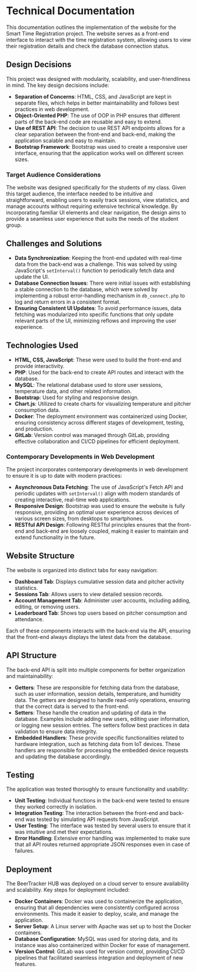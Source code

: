 # Technical Documentation

This documentation outlines the implementation of the website for the Smart Time Registration project. The website serves as a front-end interface to interact with the time registration system, allowing users to view their registration details and check the database connection status.

## Design Decisions

This project was designed with modularity, scalability, and user-friendliness in mind. The key design decisions include:

- **Separation of Concerns**: HTML, CSS, and JavaScript are kept in separate files, which helps in better maintainability and follows best practices in web development.
- **Object-Oriented PHP**: The use of OOP in PHP ensures that different parts of the back-end code are reusable and easy to extend.
- **Use of REST API**: The decision to use REST API endpoints allows for a clear separation between the front-end and back-end, making the application scalable and easy to maintain.
- **Bootstrap Framework**: Bootstrap was used to create a responsive user interface, ensuring that the application works well on different screen sizes.

### Target Audience Considerations
The website was designed specifically for the students of my class. Given this target audience, the interface needed to be intuitive and straightforward, enabling users to easily track sessions, view statistics, and manage accounts without requiring extensive technical knowledge. By incorporating familiar UI elements and clear navigation, the design aims to provide a seamless user experience that suits the needs of the student group.

## Challenges and Solutions

- **Data Synchronization**: Keeping the front-end updated with real-time data from the back-end was a challenge. This was solved by using JavaScript's `setInterval()` function to periodically fetch data and update the UI.
- **Database Connection Issues**: There were initial issues with establishing a stable connection to the database, which were solved by implementing a robust error-handling mechanism in `db_connect.php` to log and return errors in a consistent format.
- **Ensuring Consistent UI Updates**: To avoid performance issues, data fetching was modularized into specific functions that only update relevant parts of the UI, minimizing reflows and improving the user experience.

## Technologies Used

- **HTML, CSS, JavaScript**: These were used to build the front-end and provide interactivity.
- **PHP**: Used for the back-end to create API routes and interact with the database.
- **MySQL**: The relational database used to store user sessions, temperature data, and other related information.
- **Bootstrap**: Used for styling and responsive design.
- **Chart.js**: Utilized to create charts for visualizing temperature and pitcher consumption data.
- **Docker**: The deployment environment was containerized using Docker, ensuring consistency across different stages of development, testing, and production.
- **GitLab**: Version control was managed through GitLab, providing effective collaboration and CI/CD pipelines for efficient deployment.

### Contemporary Developments in Web Development
The project incorporates contemporary developments in web development to ensure it is up to date with modern practices:
- **Asynchronous Data Fetching**: The use of JavaScript's Fetch API and periodic updates with `setInterval()` align with modern standards of creating interactive, real-time web applications.
- **Responsive Design**: Bootstrap was used to ensure the website is fully responsive, providing an optimal user experience across devices of various screen sizes, from desktops to smartphones.
- **RESTful API Design**: Following RESTful principles ensures that the front-end and back-end are loosely coupled, making it easier to maintain and extend functionality in the future.

## Website Structure

The website is organized into distinct tabs for easy navigation:

- **Dashboard Tab**: Displays cumulative session data and pitcher activity statistics.
- **Sessions Tab**: Allows users to view detailed session records.
- **Account Management Tab**: Administer user accounts, including adding, editing, or removing users.
- **Leaderboard Tab**: Shows top users based on pitcher consumption and attendance.

Each of these components interacts with the back-end via the API, ensuring that the front-end always displays the latest data from the database.

## API Structure
The back-end API is split into multiple components for better organization and maintainability:

- **Getters**: These are responsible for fetching data from the database, such as user information, session details, temperature, and humidity data. The getters are designed to handle read-only operations, ensuring that the correct data is served to the front-end.
- **Setters**: These handle the creation and updating of data in the database. Examples include adding new users, editing user information, or logging new session entries. The setters follow best practices in data validation to ensure data integrity.
- **Embedded Handlers**: These provide specific functionalities related to hardware integration, such as fetching data from IoT devices. These handlers are responsible for processing the embedded device requests and updating the database accordingly.

## Testing

The application was tested thoroughly to ensure functionality and usability:

- **Unit Testing**: Individual functions in the back-end were tested to ensure they worked correctly in isolation.
- **Integration Testing**: The interaction between the front-end and back-end was tested by simulating API requests from JavaScript.
- **User Testing**: The interface was tested by several users to ensure that it was intuitive and met their expectations.
- **Error Handling**: Extensive error handling was implemented to make sure that all API routes returned appropriate JSON responses even in case of failures.

## Deployment

The BeerTracker HUB was deployed on a cloud server to ensure availability and scalability. Key steps for deployment included:

- **Docker Containers**: Docker was used to containerize the application, ensuring that all dependencies were consistently configured across environments. This made it easier to deploy, scale, and manage the application.
- **Server Setup**: A Linux server with Apache was set up to host the Docker containers.
- **Database Configuration**: MySQL was used for storing data, and its instance was also containerized within Docker for ease of management.
- **Version Control**: GitLab was used for version control, providing CI/CD pipelines that facilitated seamless integration and deployment of new features.